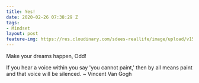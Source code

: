 ```yaml
---
title: Yes!
date: 2020-02-26 07:38:29 Z
tags:
- Mindset
layout: post
feature-img: https://res.cloudinary.com/sdees-reallife/image/upload/v1555658919/sample_feature_img.png
---
```


Make your dreams happen, Odd!

<i class="fa fa-child" style="color:plum"></i>

If you hear a voice within you say 'you cannot paint,' then by all means paint and that voice will be silenced. ~ Vincent Van Gogh
